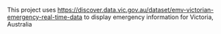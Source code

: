This project uses https://discover.data.vic.gov.au/dataset/emv-victorian-emergency-real-time-data to display emergency information for Victoria, Australia
